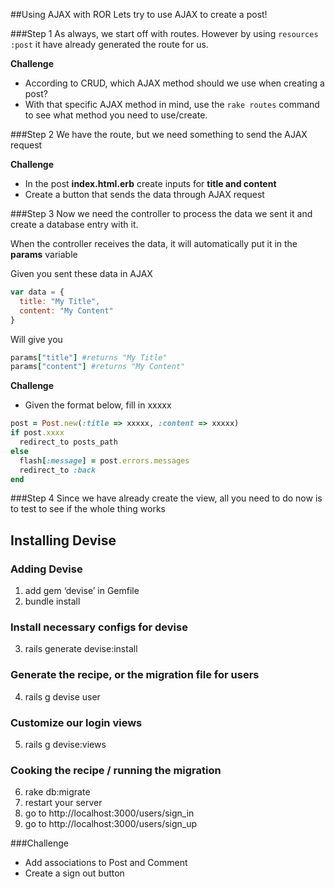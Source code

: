 <a name="ajaxROR"></a>
##Using AJAX with ROR
Lets try to use AJAX to create a post!

###Step 1
As always, we start off with routes. However by using ```resources :post``` it have already generated the route for us.

**Challenge**
 - According to CRUD, which AJAX method should we use when creating a post?
 - With that specific AJAX method in mind, use the ```rake routes``` command to see what method you need to use/create.

###Step 2
We have the route, but we need something to send the AJAX request

**Challenge**
 - In the post **index.html.erb** create inputs for **title and content**
 - Create a button that sends the data through AJAX request

###Step 3
Now we need the controller to process the data we sent it and create a database entry with it.

When the controller receives the data, it will automatically put it in the **params** variable

Given you sent these data in AJAX
``` js
var data = {
  title: "My Title",
  content: "My Content"
}
```

Will give you
``` ruby
params["title"] #returns "My Title"
params["content"] #returns "My Content"
```

**Challenge**
 - Given the format below, fill in xxxxx

``` ruby
post = Post.new(:title => xxxxx, :content => xxxxx)
if post.xxxx
  redirect_to posts_path
else
  flash[:message] = post.errors.messages
  redirect_to :back
end
```

###Step 4
Since we have already create the view, all you need to do now is to test to see if the whole thing works

<a name="devise"></a>
## Installing Devise
### Adding Devise
1. add gem ‘devise’ in Gemfile
2. bundle install

### Install necessary configs for devise
3. rails generate devise:install 

### Generate the recipe, or the migration file for users
4. rails g devise user

### Customize our login views
5. rails g devise:views

### Cooking the recipe / running the migration
6. rake db:migrate
7. restart your server
8. go to http://localhost:3000/users/sign_in
9. go to http://localhost:3000/users/sign_up

###Challenge
 - Add associations to Post and Comment
 - Create a sign out button
